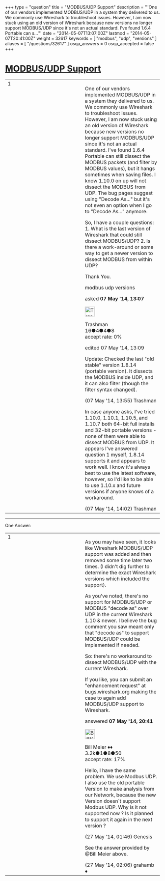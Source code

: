 +++
type = "question"
title = "MODBUS/UDP Support"
description = '''One of our vendors implemented MODBUS/UDP in a system they delivered to us. We commonly use Wireshark to troubleshoot issues. However, I am now stuck using an old version of Wireshark because new versions no longer support MODBUS/UDP since it&#x27;s not an actual standard. I&#x27;ve found 1.6.4 Portable can s...'''
date = "2014-05-07T13:07:00Z"
lastmod = "2014-05-07T20:41:00Z"
weight = 32617
keywords = [ "modbus", "udp", "versions" ]
aliases = [ "/questions/32617" ]
osqa_answers = 0
osqa_accepted = false
+++

<div class="headNormal">

# [MODBUS/UDP Support](/questions/32617/modbusudp-support)

</div>

<div id="main-body">

<div id="askform">

<table id="question-table" style="width:100%;"><colgroup><col style="width: 50%" /><col style="width: 50%" /></colgroup><tbody><tr class="odd"><td style="width: 30px; vertical-align: top"><div class="vote-buttons"><div id="post-32617-score" class="post-score" title="current number of votes">1</div><div id="favorite-count" class="favorite-count"></div></div></td><td><div id="item-right"><div class="question-body"><p>One of our vendors implemented MODBUS/UDP in a system they delivered to us. We commonly use Wireshark to troubleshoot issues. However, I am now stuck using an old version of Wireshark because new versions no longer support MODBUS/UDP since it's not an actual standard. I've found 1.6.4 Portable can still dissect the MODBUS packets (and filter by MODBUS values), but it hangs sometimes when saving files. I know 1.10.0 on up will not dissect the MODBUS from UDP. The bug pages suggest using "Decode As..." but it's not even an option when I go to "Decode As..." anymore.</p><p>So, I have a couple questions: 1. What is the last version of Wireshark that could still dissect MODBUS/UDP? 2. Is there a work-around or some way to get a newer version to dissect MODBUS from within UDP?</p><p>Thank You.</p></div><div id="question-tags" class="tags-container tags">modbus udp versions</div><div id="question-controls" class="post-controls"></div><div class="post-update-info-container"><div class="post-update-info post-update-info-user"><p>asked <strong>07 May '14, 13:07</strong></p><img src="https://secure.gravatar.com/avatar/7aa31b10303327434572773aabbc9b2b?s=32&amp;d=identicon&amp;r=g" class="gravatar" width="32" height="32" alt="Trashman&#39;s gravatar image" /><p>Trashman<br />
<span class="score" title="16 reputation points">16</span><span title="4 badges"><span class="badge1">●</span><span class="badgecount">4</span></span><span title="4 badges"><span class="silver">●</span><span class="badgecount">4</span></span><span title="8 badges"><span class="bronze">●</span><span class="badgecount">8</span></span><br />
<span class="accept_rate" title="Rate of the user&#39;s accepted answers">accept rate:</span> <span title="Trashman has no accepted answers">0%</span></p></div><div class="post-update-info post-update-info-edited"><p>edited 07 May '14, 13:09</p></div></div><div id="comments-container-32617" class="comments-container"><span id="32619"></span><div id="comment-32619" class="comment"><div id="post-32619-score" class="comment-score"></div><div class="comment-text"><p>Update: Checked the last "old stable" version 1.8.14 (portable version). It dissects the MODBUS inside UDP, and it can also filter (though the filter syntax changed).</p></div><div id="comment-32619-info" class="comment-info"><span class="comment-age">(07 May '14, 13:55)</span> Trashman</div></div><span id="32620"></span><div id="comment-32620" class="comment"><div id="post-32620-score" class="comment-score"></div><div class="comment-text"><p>In case anyone asks, I've tried 1.10.0, 1.10.1, 1.10.5, and 1.10.7 both 64-bit full installs and 32-bit portable versions - none of them were able to dissect MODBUS from UDP. It appears I've answered question 1 myself, 1.8.14 supports it and appears to work well. I know it's always best to use the latest software, however, so I'd like to be able to use 1.10.x and future versions if anyone knows of a workaround.</p></div><div id="comment-32620-info" class="comment-info"><span class="comment-age">(07 May '14, 14:02)</span> Trashman</div></div></div><div id="comment-tools-32617" class="comment-tools"></div><div class="clear"></div><div id="comment-32617-form-container" class="comment-form-container"></div><div class="clear"></div></div></td></tr></tbody></table>

------------------------------------------------------------------------

<div class="tabBar">

<span id="sort-top"></span>

<div class="headQuestions">

One Answer:

</div>

</div>

<span id="32631"></span>

<div id="answer-container-32631" class="answer">

<table style="width:100%;"><colgroup><col style="width: 50%" /><col style="width: 50%" /></colgroup><tbody><tr class="odd"><td style="width: 30px; vertical-align: top"><div class="vote-buttons"><div id="post-32631-score" class="post-score" title="current number of votes">1</div></div></td><td><div class="item-right"><div class="answer-body"><p>As you may have seen, it looks like Wireshark MODBUS/UDP support was added and then removed some time later two times. (I didn't dig further to determine the exact Wireshark versions which included the support).</p><p>As you've noted, there's no support for MODBUS/UDP or MODBUS "decode as" over UDP in the current Wireshark 1.10 &amp; newer. I believe the bug comment you saw meant only that "decode as" to support MODBUS/UDP could be implemented if needed.</p><p>So: there's no workaround to dissect MODBUS/UDP with the current Wireshark.</p><p>If you like, you can submit an "enhancement request" at bugs.wireshark.org making the case to again add MODBUS/UDP support to Wireshark.</p></div><div class="answer-controls post-controls"></div><div class="post-update-info-container"><div class="post-update-info post-update-info-user"><p>answered <strong>07 May '14, 20:41</strong></p><img src="https://secure.gravatar.com/avatar/bfb20acfe44690473b10c7963b5d4a18?s=32&amp;d=identicon&amp;r=g" class="gravatar" width="32" height="32" alt="Bill%20Meier&#39;s gravatar image" /><p>Bill Meier ♦♦<br />
<span class="score" title="3180 reputation points"><span>3.2k</span></span><span title="1 badges"><span class="badge1">●</span><span class="badgecount">1</span></span><span title="8 badges"><span class="silver">●</span><span class="badgecount">8</span></span><span title="50 badges"><span class="bronze">●</span><span class="badgecount">50</span></span><br />
<span class="accept_rate" title="Rate of the user&#39;s accepted answers">accept rate:</span> <span title="Bill Meier has 31 accepted answers">17%</span></p></div></div><div id="comments-container-32631" class="comments-container"><span id="33102"></span><div id="comment-33102" class="comment"><div id="post-33102-score" class="comment-score"></div><div class="comment-text"><p>Hello, I have the same problem. We use Modbus UDP. I also use the old portable Version to make analysis from our Network, because the new Version doesn´t support Modbus UDP. Why is it not supported now ? Is it planned to support it again in the next version ?</p></div><div id="comment-33102-info" class="comment-info"><span class="comment-age">(27 May '14, 01:46)</span> Genesis</div></div><span id="33103"></span><div id="comment-33103" class="comment"><div id="post-33103-score" class="comment-score"></div><div class="comment-text"><p>See the answer provided by @Bill Meier above.</p></div><div id="comment-33103-info" class="comment-info"><span class="comment-age">(27 May '14, 02:06)</span> grahamb ♦</div></div></div><div id="comment-tools-32631" class="comment-tools"></div><div class="clear"></div><div id="comment-32631-form-container" class="comment-form-container"></div><div class="clear"></div></div></td></tr></tbody></table>

</div>

<div class="paginator-container-left">

</div>

</div>

</div>

